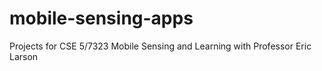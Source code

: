 # mobile-sensing-apps
Projects for CSE 5/7323 Mobile Sensing and Learning with Professor Eric Larson
